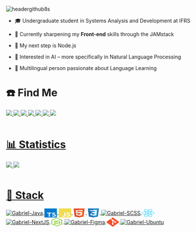 ![headergithub8s](https://user-images.githubusercontent.com/82886646/157560561-b7ccb57a-16fa-4f65-beb3-1d1d6216e104.gif)


- 🎓 Undergraduate student in Systems Analysis and Development at IFRS

- 🎨 Currently sharpening my **Front-end** skills through the JAMstack

- 🌱 My next step is Node.js

- 🤖 Interested in AI – more specifically in Natural Language Processing

- 💖 Multilingual person passionate about Language Learning

# ☎️ Find Me

<div> 
  <a href = "mailto:gabrielmgarcia96@gmail.com"><img src="https://img.shields.io/badge/-Gmail-red" /a>
  <a href= "https://www.linkedin.com/in/gabrielgarcia8953"><img src="https://img.shields.io/badge/-LinkedIn-blue" /a>
  <a href = "https://dev.to/codinginrainbows"><img src="https://img.shields.io/badge/-Dev-blueviolet" /a>
  <a href = "https://twitter.com/codeinrainbows"><img src="https://img.shields.io/badge/-Twitter-9cf" /a>
  <a href= "https://instagram.com/gabrielmedeirosg"><img src="https://img.shields.io/badge/-Insta-ff69b4" /a>
  <a href = "https://br.pinterest.com/innerspeaker12"><img src="https://img.shields.io/badge/-Pinterest-orange" /a>
  <a href = "https://open.spotify.com/user/gabrielgarcia96"><img src="https://img.shields.io/badge/-Spotify-success" /a>
  
</div><br>

# 📊 Statistics

<div align="left">
  <a href="https://github.com/codinginrainbows">
  <img height="185em" src="https://github-readme-stats.vercel.app/api/top-langs/?username=codinginrainbows&layout=compact&langs_count=7&theme=tokyonight"/>
  <img height="185em" src="https://github-readme-stats.vercel.app/api?username=codinginrainbows&count_private=true&theme=tokyonight" />  
</div><br>
  
# 🧰 Stack
 
<div style="display: inline_block">
  <img align="center" alt="Gabriel-Java" height="25" width="35" src="https://cdn.jsdelivr.net/gh/devicons/devicon/icons/java/java-original.svg" />
  <img align="center" alt="Gabriel-Ts" height="25" width="35" src="https://raw.githubusercontent.com/devicons/devicon/master/icons/typescript/typescript-plain.svg">
  <img align="center" alt="Gabriel-Js" height="25" width="35" src="https://raw.githubusercontent.com/devicons/devicon/master/icons/javascript/javascript-plain.svg">
  <img align="center" alt="Gabriel-HTML" height="25" width="35" src="https://raw.githubusercontent.com/devicons/devicon/master/icons/html5/html5-original.svg">
  <img align="center" alt="Gabriel-CSS" height="25" width="35" src="https://raw.githubusercontent.com/devicons/devicon/master/icons/css3/css3-original.svg">
  <img align="center" alt="Gabriel-SCSS" height="25" width="35" src="https://cdn.jsdelivr.net/gh/devicons/devicon/icons/sass/sass-original.svg" />
  <img align="center" alt="Gabriel-React" height="25" width="35" src="https://raw.githubusercontent.com/devicons/devicon/master/icons/react/react-original.svg">
  <img align="center" alt="Gabriel-NextJS" height="25" width="35" src="https://cdn.jsdelivr.net/gh/devicons/devicon/icons/nextjs/nextjs-original.svg" />
  <img align="center" alt="Gabriel-Node" height="25" width="35" src="https://raw.githubusercontent.com/devicons/devicon/master/icons/nodejs/nodejs-original.svg">
  <img align="center" alt="Gabriel-Figma" height="25" width="35" src="https://cdn.jsdelivr.net/gh/devicons/devicon/icons/figma/figma-original.svg" />
  <img align="center" alt="Gabriel-Git" height="25" width="35" src="https://raw.githubusercontent.com/devicons/devicon/master/icons/git/git-original.svg">
  <img align="center" alt="Gabriel-Ubuntu" height="25" width="35" src="https://cdn.jsdelivr.net/gh/devicons/devicon/icons/linux/linux-original.svg" />
</div><br>
